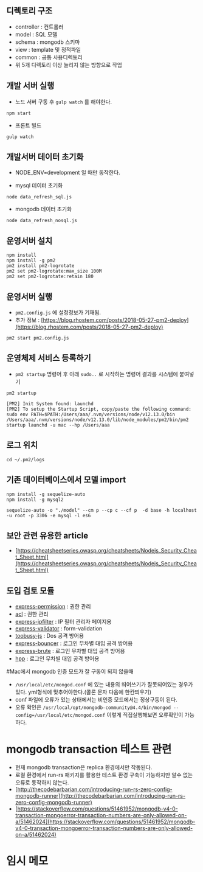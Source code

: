 ## 디렉토리 구조
- controller : 컨트롤러
- model : SQL 모델
- schema : mongodb 스키마
- view : template 및 정적파일
- common : 공통 사용디렉토리
- 위 5개 디렉토리 이상 늘리지 않는 방향으로 작업

## 개발 서버 실행

- 노드 서버 구동 후 `gulp watch` 를 해야한다.

```
npm start
```

- 프론트 빌드 

```
gulp watch
```

## 개발서버 데이터 초기화

- NODE_ENV=development 일 때만 동작한다.

- mysql 데이터 초기화

```
node data_refresh_sql.js
```

- mongodb 데이터 초기화

```
node data_refresh_nosql.js
```

## 운영서버 설치

```
npm install
npm install -g pm2
pm2 install pm2-logrotate
pm2 set pm2-logrotate:max_size 100M
pm2 set pm2-logrotate:retain 180
```

## 운영서버 실행

- `pm2.config.js` 에 설정정보가 기재됨.
- 추가 정보 : [https://blog.rhostem.com/posts/2018-05-27-pm2-deploy](https://blog.rhostem.com/posts/2018-05-27-pm2-deploy)

```
pm2 start pm2.config.js
```

## 운영체제 서비스 등록하기

- `pm2 startup` 명령어 후 아래 `sudo..` 로 시작하는 명령어 결과를 시스템에 붙여넣기
```
pm2 startup

[PM2] Init System found: launchd
[PM2] To setup the Startup Script, copy/paste the following command:
sudo env PATH=$PATH:/Users/aaa/.nvm/versions/node/v12.13.0/bin /Users/aaa/.nvm/versions/node/v12.13.0/lib/node_modules/pm2/bin/pm2 startup launchd -u mac --hp /Users/aaa

```

## 로그 위치

```
cd ~/.pm2/logs
```

## 기존 데이터베이스에서 모델 import

```
npm install -g sequelize-auto
npm install -g mysql2

sequelize-auto -o "./model" --cm p --cp c --cf p  -d base -h localhost -u root -p 3306 -e mysql -l es6
```

## 보안 관련 유용한 article

- [https://cheatsheetseries.owasp.org/cheatsheets/Nodejs_Security_Cheat_Sheet.html](https://cheatsheetseries.owasp.org/cheatsheets/Nodejs_Security_Cheat_Sheet.html)

## 도입 검토 모듈

- [express-permission](https://www.npmjs.com/package/express-permission) : 권한 관리 
- [acl](https://www.npmjs.com/package/acl) : 권한 관리 
- [express-ipfilter](https://www.npmjs.com/package/express-ipfilter) : IP 필터 관리자 페이지용
- [express-validator](https://express-validator.github.io/docs/) : form-validation  
- [toobusy-js](https://www.npmjs.com/package/toobusy-js) : Dos 공격 방어용
- [express-bouncer](https://www.npmjs.com/package/express-bouncer) : 로그인 무차별 대입 공격 방어용
- [express-brute](https://www.npmjs.com/package/express-brute) : 로그인 무차별 대입 공격 방어용
- [hpp](https://www.npmjs.com/package/hpp) : 로그인 무차별 대입 공격 방어용


#Mac에서 mongodb 인증 모드가 잘 구동이 되지 않을때

- `/usr/local/etc/mongod.conf` 에 있는 내용의 띄어쓰기가 잘못되어있는 경우가 있다. yml형식에 맞추어야한다.(콜론 문자 다음에 한칸띄우기)
- conf 파일에 오류가 있는 상태에서는 비인증 모드에서는 정상구동이 된다.
- 오류 확인은 `/usr/local/opt/mongodb-community@4.4/bin/mongod --config=/usr/local/etc/mongod.conf` 이렇게 직접실행해보면 오류확인이 가능하다.

# mongodb transaction 테스트 관련

- 현재 mongodb transaction은 replica 환경에서만 작동된다.
- 로컬 환경에서 run-rs 패키지를 활용한 테스트 환경 구축이 가능하지만 알수 없는 오류로 동작하지 않는다.
- [http://thecodebarbarian.com/introducing-run-rs-zero-config-mongodb-runner](http://thecodebarbarian.com/introducing-run-rs-zero-config-mongodb-runner)
- [https://stackoverflow.com/questions/51461952/mongodb-v4-0-transaction-mongoerror-transaction-numbers-are-only-allowed-on-a/51462024](https://stackoverflow.com/questions/51461952/mongodb-v4-0-transaction-mongoerror-transaction-numbers-are-only-allowed-on-a/51462024)
        

# 임시 메모
